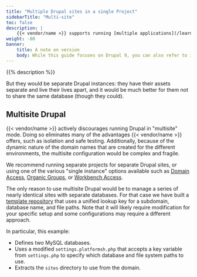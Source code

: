 ```yaml
---
title: "Multiple Drupal sites in a single Project"
sidebarTitle: "Multi-site"
toc: false
description: |
    {{< vendor/name >}} supports running [multiple applications](/learn/bestpractices/oneormany.md) in the same project, and these can be two or more Drupal sites.
weight: -80
banner:
    title: A note on version
    body: While this guide focuses on Drupal 9, you can also refer to it when using Drupal 10 as differences in settings are minimal. Note that a {{< vendor/name >}} [Drupal 10 template](https://github.com/platformsh-templates/drupal10) is available.
---
```


{{% description %}}

But they would be separate Drupal instances: they have their assets separate and live their lives apart, and it would be much better for them not to share the same database (though they could).

## Multisite Drupal

{{< vendor/name >}} actively discourages running Drupal in "multisite" mode. Doing so eliminates many of the advantages {{< vendor/name >}} offers, such as isolation and safe testing.
Additionally, because of the dynamic nature of the domain names that are created for the different environments, the multisite configuration would be complex and fragile.

We recommend running separate projects for separate Drupal sites, or using one of the various "single instance" options available such as [Domain Access](https://www.drupal.org/project/domain), [Organic Groups](https://www.drupal.org/project/og), or [Workbench Access](https://www.drupal.org/project/workbench_access).

The only reason to use multisite Drupal would be to manage a series of nearly identical sites with separate databases.
For that case we have built a [template repository](https://github.com/platformsh-templates/drupal9-multisite) that uses a unified lookup key for a subdomain, database name, and file paths.
Note that it will likely require modification for your specific setup and some configurations may require a different approach.

In particular, this example:

* Defines two MySQL databases.
* Uses a modified `settings.platformsh.php` that accepts a key variable from `settings.php` to specify which database and file system paths to use.
* Extracts the `sites` directory to use from the domain.
